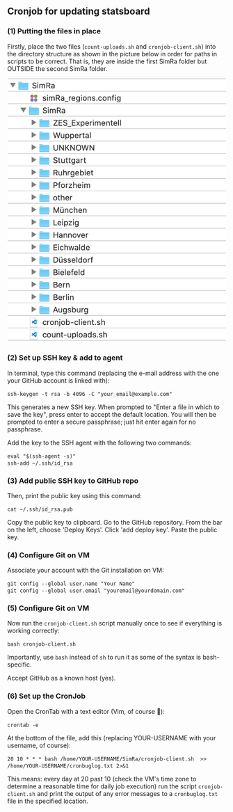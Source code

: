 
## Cronjob for updating statsboard 

### (1) Putting the files in place

Firstly, place the two files (`count-uploads.sh` and `cronjob-client.sh`) into the directory structure as shown in the picture below in order for paths in scripts to be correct. That is, they are inside the first SimRa folder but OUTSIDE the second SimRa folder.

![Directory structure](directory-struct.png)

### (2) Set up SSH key & add to agent

In terminal, type this command (replacing the e-mail address with the one your GitHub account is linked with):

```
ssh-keygen -t rsa -b 4096 -C "your_email@example.com"
```

This generates a new SSH key. When prompted to "Enter a file in which to save the key", press enter to accept the default location. You will then be prompted to enter a secure passphrase; just hit enter again for no passphrase.

Add the key to the SSH agent with the following two commands: 

```
eval "$(ssh-agent -s)"
ssh-add ~/.ssh/id_rsa
```

### (3) Add public SSH key to GitHub repo

Then, print the public key using this command:

```
cat ~/.ssh/id_rsa.pub
```

Copy the public key to clipboard. Go to the GitHub repository. From the bar on the left, choose 'Deploy Keys'. Click 'add deploy key'. Paste the public key.

### (4) Configure Git on VM

Associate your account with the Git installation on VM:

```
git config --global user.name "Your Name"
git config --global user.email "youremail@yourdomain.com"
```

### (5) Configure Git on VM

Now run the `cronjob-client.sh` script manually once to see if everything is working correctly:

```
bash cronjob-client.sh
```

Importantly, use `bash` instead of `sh` to run it as some of the syntax is bash-specific.

Accept GitHub as a known host (yes).

### (6) Set up the CronJob

Open the CronTab with a text editor (Vim, of course 🤠):

```
crontab -e
```

At the bottom of the file, add this (replacing YOUR-USERNAME with your username, of course):

```
20 10 * * * bash /home/YOUR-USERNAME/SimRa/cronjob-client.sh  >> /home/YOUR-USERNAME/cronbuglog.txt 2>&1
```

This means: every day at 20 past 10 (check the VM's time zone to determine a reasonable time for daily job execution) run the script `cronjob-client.sh` and print the output of any error messages to a `cronbuglog.txt` file in the specified location.